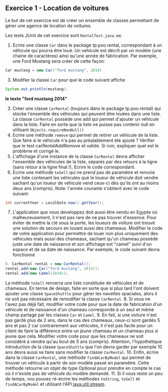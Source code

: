 ## Exercice 1 - Location de voitures
Le but de cet exercice est de créer un ensemble de classes permettant de gérer une agence de location de voitures.

Les tests JUnit de cet exercice sont `RentalTest.java.md`.

1. Ecrire une classe `Car` dans le package tp.poo.rental, correspondant à un véhicule qui pourra être loué. Un vehicule est décrit par un modèle (une chaine de caractères) ainsi qu'une année de fabrication.
   Par exemple, une Ford Mustang sera créer de cette façon:

```Java
Car mustang = new Car("ford mustang", 2014)
```

3. Modifier la classe `Car` pour que le code suivant affiche
```Java
System.out.println(mustang);
```

**le texte "ford mustang 2014"**

3. Créer une classe `CarRental` (toujours dans le package tp.poo.rental) qui stocke l'ensemble des véhicules qui peuvent être louées dans une liste.
   La classe `CarRental` possède une add qui permet d'ajouter un véhicule dans la liste.
   Faire en sorte que la liste ne puisse pas contenir null en utilisant `Objects.requireNonNull()`
4. Ecrire une méthode `remove` qui permet de retirer un véhicule de la liste.
   Que faire si le véhicule n'a pas au préalablement été ajouté ?
   Vérifier que le test carRentalAddRemove et valide. Si non, expliquer quel est le problème et corrigé le.
5. L'affichage d'une instance de la classe `CarRental` devra afficher l'ensemble des véhicules de la liste, séparés par des retours à la ligne (sans retour à la ligne final !), Ecrire le code correspondant.
6. Ecrire une méthode `toSell` qui ne prend pas de paramètre et renvoie une liste contenant les véhicules que le loueur de véhicule doit vendre sachant qu'un loueur de véhicule vend ceux-ci dès qu'ils ont au moins deux ans (compris).
   Note: l'année courante s'obtient avec le code suivant:
```Java
int currentYear = LocalDate.now().getYear();
```

7. L'application que vous developpez doit aussi être vendu en Egypte où malheureusement, il n'est pas rare de ne pas trouver d'essence. Pour éviter de mettre la clé sous la porte, les loueurs de voiture ont trouvé une solution de secours en louant aussi des chameaux.
   Modifier le code de votre application pour permettre de louer non plus uniquement des véhicules mais aussi des chameaux, sachant qu'un chameau possède juste une date de naissance et son affichage est "camel" suivi d'un espace et de sa date de naissance.
   Par exemple, le code suivant devra fonctionné
```Java
8. CarRental rental = new CarRental();
rental.add(new Car("ford mustang", 2014));
rental.add(new Camel(2010));
```


La méthode `toSell` renverra une liste constituée de véhicules et de chameaux.
En terme de design, faite en sorte que si plus tard l'ont doivent ajouter une classe `SpaceShuttle` pour gérer les navettes spaciales, alors il ne soit pas nécessaire de remodifier la classe `CarRental`.
8. Si vous ne l'avez pas déjà fait, modifier votre code pour que la date de fabrication d'un véhicule et de naissance d'un chameau corresponde à un seul et même champ partagé par les classes `Car` et `Camel`.
9. En fait, si une voiture n'est pas gardé plus de 2 ans, dans le cas des chameaux, ceux-ci sont gardés 5 ans et pas 2 car contrairement aux véhicules, il n'est pas facile pour un client de faire la différence entre un jeune chameau et un chameau plus si jeune que cela.
   Modifier votre code pour que les chameaux ne soit considéré à vendre qu'au bout de 5 ans (compris).
   Attention, l'hypothétique introduction de la classe `SpaceShuttle` que l'on devra garder par exemple 10 ans devra aussi se faire sans modifier la classe `CarRental`.
10. Enfin, écrire dans la classe `CarRental`, une méthode `findACarByModel` qui permet de trouver un véhicule à partir de son modèle passé en paramètre. Cette méthode retourne un objet de type Optional pour prendre en compte le cas où il n'existe pas de véhicule du modèle demandé.
11. Si il vous reste un peu de temps, vou pouvez ré-écrire les méthodes `toString`, `toSell` et `findACarByModel` et utilisant l'API  [java.util.stream](https://docs.oracle.com/javase/8/docs/api/java/util/stream/package-summary.html).